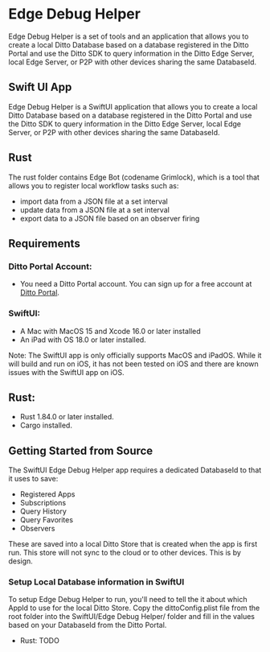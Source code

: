 # Edge Debug Helper 
Edge Debug Helper is a set of tools and an application that allows you to create a local Ditto Database based on a database registered in the Ditto Portal and use the Ditto SDK to query information in the Ditto Edge Server, local Edge Server, or P2P with other devices sharing the same DatabaseId.

## Swift UI App
Edge Debug Helper is a SwiftUI application that allows you to create a local Ditto Database based on a database registered in the Ditto Portal and use the Ditto SDK to query information in the Ditto Edge Server, local Edge Server, or P2P with other devices sharing the same DatabaseId.

## Rust 
The rust folder contains Edge Bot (codename Grimlock), which is a tool that allows you to register local workflow tasks such as:
- import data from a JSON file at a set interval
- update data from a JSON file at a set interval
- export data to a JSON file based on an observer firing 

## Requirements

### Ditto Portal Account:
- You need a Ditto Portal account.  You can sign up for a free account at [Ditto Portal](https://portal.ditto.live/create-account?_gl=1*gkhgpr*_gcl_au*MTE4OTI1ODI0OS4xNzQ3MzEzNTc4*_ga*MTM3NDExNTUyOS4xNzMzMTQ4MTc5*_ga_D8PMW3CCL2*czE3NTAzNTA2MjYkbzE2MyRnMCR0MTc1MDM1MDYyNyRqNTkkbDAkaDA.).

### SwiftUI:
- A Mac with MacOS 15 and Xcode 16.0 or later installed  
- An iPad with OS 18.0 or later installed.

Note: The SwiftUI app is only officially supports MacOS and iPadOS.  While it will build and run on iOS, it has not been tested on iOS and there are known issues with the SwiftUI app on iOS.

## Rust:
- Rust 1.84.0 or later installed.
- Cargo installed.


## Getting Started from Source

The SwiftUI Edge Debug Helper app requires a dedicated DatabaseId to that it uses to save:
- Registered Apps
- Subscriptions
- Query History
- Query Favorites
- Observers

These are saved into a local Ditto Store that is created when the app is first run.  This store will not sync to the cloud or to other devices.  This is by design.

### Setup Local Database information in SwiftUI

To setup Edge Debug Helper to run, you'll need to tell the it about which AppId to use for the local Ditto Store.  Copy the dittoConfig.plist file from the root folder into the SwiftUI/Edge Debug Helper/ folder and fill in the values based on your DatabaseId from the Ditto Portal.

- Rust:
TODO

